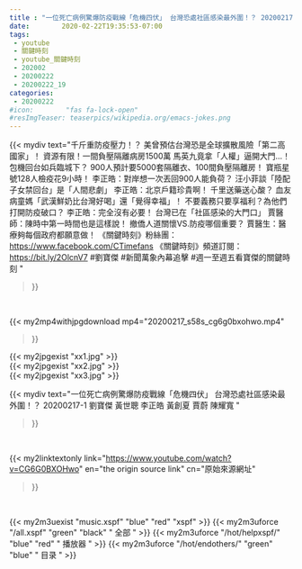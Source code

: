 ```yaml
---
title : "一位死亡病例驚爆防疫戰線「危機四伏」 台灣恐處社區感染最外圍！？ 20200217-1 劉寶傑 黃世聰 李正皓 黃創夏 賈蔚 陳耀寬 "
date:        2020-02-22T19:35:53-07:00
tags:
 - youtube
 - 關鍵時刻
 - youtube_關鍵時刻
 - 202002
 - 20200222
 - 20200222_19
categories:
 - 20200222
#icon:        "fas fa-lock-open"
#resImgTeaser: teaserpics/wikipedia.org/emacs-jokes.png
---
```


{{< mydiv text="千斤重防疫壓力！？ 美曾預估台灣恐是全球擴散風險「第二高國家」！ 資源有限！一間負壓隔離病房1500萬 馬英九竟拿「人權」逼開大門…！ 包機回台如兵臨城下？ 900人預計要5000套隔離衣、100間負壓隔離房！ 寶瓶星號128人檢疫花9小時！ 李正皓：對岸想一次丟回900人能負荷？ 汪小菲談「陸配子女禁回台」是「人間悲劇」 李正皓：北京戶籍珍貴啊！ 千里送藥送心酸？ 血友病童媽「武漢鮮奶比台灣好喝」還「覺得幸福」！ 不要義務只要享福利？為他們打開防疫破口？ 李正皓：完全沒有必要！ 台灣已在「社區感染的大門口」 賈醫師：陳時中第一時間也是這樣說！ 撤僑人道關懷VS.防疫哪個重要？ 賈醫生：醫療夠每個政府都願意做！  《關鍵時刻》粉絲團：https://www.facebook.com/CTimefans 《關鍵時刻》頻道訂閱：https://bit.ly/2OlcnV7  #劉寶傑 #新聞萬象內幕追擊 #週一至週五看寶傑的關鍵時刻 "
>}}
<br>


{{< my2mp4withjpgdownload mp4="20200217_s58s_cg6g0bxohwo.mp4"
>}}

{{< my2jpgexist "xx1.jpg" >}}<br>
{{< my2jpgexist "xx2.jpg" >}}<br>
{{< my2jpgexist "xx3.jpg" >}}<br>



{{< mydiv text="一位死亡病例驚爆防疫戰線「危機四伏」 台灣恐處社區感染最外圍！？ 20200217-1 劉寶傑 黃世聰 李正皓 黃創夏 賈蔚 陳耀寬 "
>}}
<br>

{{< my2linktextonly link="https://www.youtube.com/watch?v=CG6G0BXOHwo"
en="the origin source link" cn="原始來源網址"
>}}


<br>

{{< my2m3uexist "music.xspf"        "blue"   "red"    "xspf" >}} {{< my2m3uforce "/all.xspf"         "green"  "black"  " 全部 " >}} {{< my2m3uforce "/hot/helpxspf/"    "blue"   "red"    " 播放器 " >}} {{< my2m3uforce "/hot/endothers/"   "green"  "blue"   " 目录 " >}} 
